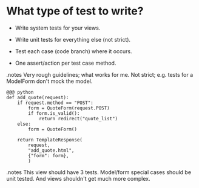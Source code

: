 <!SLIDE incremental>

# What type of test to write? #

* Write system tests for your views.

* Write unit tests for everything else (not strict).

* Test each case (code branch) where it occurs.

* One assert/action per test case method.

.notes Very rough guidelines; what works for me. Not strict; e.g. tests for a ModelForm don't mock the model.


<!SLIDE>

    @@@ python
    def add_quote(request):
        if request.method == "POST":
            form = QuoteForm(request.POST)
            if form.is_valid():
                return redirect("quote_list")
        else:
            form = QuoteForm()

        return TemplateResponse(
            request,
            "add_quote.html",
            {"form": form},
            )

.notes This view should have 3 tests. Model/form special cases should be unit tested. And views shouldn't get much more complex.
